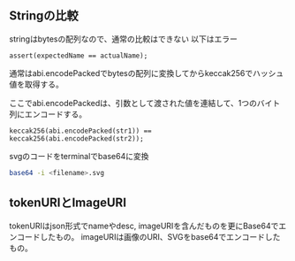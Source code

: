 
## Stringの比較
stringはbytesの配列なので、通常の比較はできない
以下はエラー
```Solidity
assert(expectedName == actualName);
```
通常はabi.encodePackedでbytesの配列に変換してからkeccak256でハッシュ値を取得する。

ここでabi.encodePackedは、引数として渡された値を連結して、1つのバイト列にエンコードする。
```Solidity
keccak256(abi.encodePacked(str1)) == keccak256(abi.encodePacked(str2));
```

svgのコードをterminalでbase64に変換
```bash
base64 -i <filename>.svg
```

## tokenURIとImageURI
tokenURIはjson形式でnameやdesc, imageURIを含んだものを更にBase64でエンコードしたもの。
imageURIは画像のURI、SVGをbase64でエンコードしたもの。
